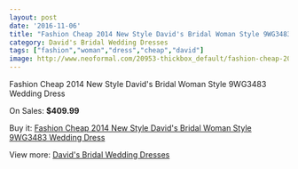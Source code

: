 ```yaml
---
layout: post
date: '2016-11-06'
title: "Fashion Cheap 2014 New Style David's Bridal Woman Style 9WG3483 Wedding Dress"
category: David's Bridal Wedding Dresses
tags: ["fashion","woman","dress","cheap","david"]
image: http://www.neoformal.com/20953-thickbox_default/fashion-cheap-2014-new-style-david-s-bridal-woman-style-9wg3483-wedding-dress.jpg
---
```

Fashion Cheap 2014 New Style David's Bridal Woman Style 9WG3483 Wedding Dress

On Sales: **$409.99**
<a href="https://www.neoformal.com/en/davids-bridal-wedding-dresses-2014/6741-fashion-cheap-2014-new-style-david-s-bridal-woman-style-9wg3483-wedding-dress.html"><amp-img layout="responsive" width="600" height="600" src="//www.neoformal.com/20953-thickbox_default/fashion-cheap-2014-new-style-david-s-bridal-woman-style-9wg3483-wedding-dress.jpg" alt="Fashion Cheap 2014 New Style David's Bridal Woman Style 9WG3483 Wedding Dress 0" /></a>
<a href="https://www.neoformal.com/en/davids-bridal-wedding-dresses-2014/6741-fashion-cheap-2014-new-style-david-s-bridal-woman-style-9wg3483-wedding-dress.html"><amp-img layout="responsive" width="600" height="600" src="//www.neoformal.com/20954-thickbox_default/fashion-cheap-2014-new-style-david-s-bridal-woman-style-9wg3483-wedding-dress.jpg" alt="Fashion Cheap 2014 New Style David's Bridal Woman Style 9WG3483 Wedding Dress 1" /></a>

Buy it: [Fashion Cheap 2014 New Style David's Bridal Woman Style 9WG3483 Wedding Dress](https://www.neoformal.com/en/davids-bridal-wedding-dresses-2014/6741-fashion-cheap-2014-new-style-david-s-bridal-woman-style-9wg3483-wedding-dress.html "Fashion Cheap 2014 New Style David's Bridal Woman Style 9WG3483 Wedding Dress")

View more: [David's Bridal Wedding Dresses](https://www.neoformal.com/en/98-davids-bridal-wedding-dresses-2014 "David's Bridal Wedding Dresses")